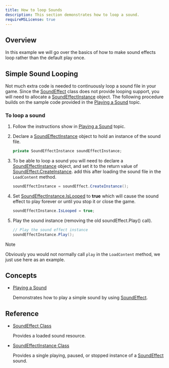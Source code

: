 ```yaml
---
title: How to loop Sounds
description: This section demonstrates how to loop a sound.
requireMSLicense: true
---
```


## Overview

In this example we will go over the basics of how to make sound effects loop rather than the default play once.

## Simple Sound Looping

Not much extra code is needed to continuously loop a sound file in your game. Since the [SoundEffect](xref:Microsoft.Xna.Framework.Audio.SoundEffect) class does not provide looping support, you will need to allocate a [SoundEffectInstance](xref:Microsoft.Xna.Framework.Audio.SoundEffectInstance) object. The following procedure builds on the sample code provided in the [Playing a Sound](HowTo_PlayASound.md) topic.

### To loop a sound

1. Follow the instructions show in [Playing a Sound](HowTo_PlayASound.md) topic.

2. Declare a [SoundEffectInstance](xref:Microsoft.Xna.Framework.Audio.SoundEffectInstance) object to hold an instance of the sound file.

    ```csharp
    private SoundEffectInstance soundEffectInstance;
    ```

3. To be able to loop a sound you will need to declare a [SoundEffectInstance](xref:Microsoft.Xna.Framework.Audio.SoundEffectInstance) object, and set it to the return value of [SoundEffect.CreateInstance](xref:Microsoft.Xna.Framework.Audio.SoundEffect.CreateInstance). add this after loading the sound file in the `LoadContent` method.

    ```csharp
    soundEffectInstance = soundEffect.CreateInstance();
    ```

4. Set [SoundEffectInstance.IsLooped](xref:Microsoft.Xna.Framework.Audio.SoundEffectInstance#Microsoft_Xna_Framework_Audio_SoundEffectInstance_IsLooped) to **true** which will cause the sound effect to play forever or until you stop it or close the game.

    ```csharp
    soundEffectInstance.IsLooped = true;
    ```

5. Play the sound instance (removing the old soundEffect.Play() call).

    ```csharp
    // Play the sound effect instance
    soundEffectInstance.Play();
    ```

> [!NOTE]
> Obviously you would not normally call `play` in the `LoadContent` method, we just use here as an example.

## Concepts

* [Playing a Sound](HowTo_PlayASound.md)

  Demonstrates how to play a simple sound by using [SoundEffect](xref:Microsoft.Xna.Framework.Audio.SoundEffect).

## Reference

* [SoundEffect Class](xref:Microsoft.Xna.Framework.Audio.SoundEffect)

  Provides a loaded sound resource.

* [SoundEffectInstance Class](xref:Microsoft.Xna.Framework.Audio.SoundEffectInstance)

  Provides a single playing, paused, or stopped instance of a [SoundEffect](xref:Microsoft.Xna.Framework.Audio.SoundEffect) sound.
